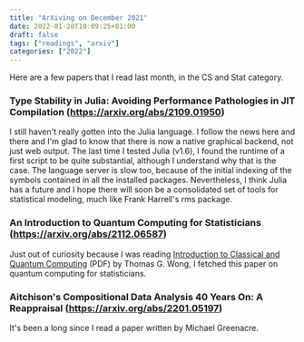 ```yaml
---
title: "ArXiving on December 2021"
date: 2022-01-20T10:09:25+01:00
draft: false
tags: ["readings", "arxiv"]
categories: ["2022"]
---
```


Here are a few papers that I read last month, in the CS and Stat category.

### Type Stability in Julia: Avoiding Performance Pathologies in JIT Compilation (https://arxiv.org/abs/2109.01950)

I still haven't really gotten into the Julia language. I follow the news here and there and I'm glad to know that there is now a native graphical backend, not just web output. The last time I tested Julia (v1.6), I found the runtime of a first script to be quite substantial, although I understand why that is the case. The language server is slow too, because of the initial indexing of the symbols contained in all the installed packages. Nevertheless, I think Julia has a future and I hope there will soon be a consolidated set of tools for statistical modeling, much like Frank Harrell's rms package.


### An Introduction to Quantum Computing for Statisticians (https://arxiv.org/abs/2112.06587)

Just out of curiosity because I was reading [Introduction to Classical and Quantum Computing](https://www.thomaswong.net/introduction-to-classical-and-quantum-computing.pdf) (PDF) by Thomas G. Wong, I fetched this paper on quantum computing for statisticians.

### Aitchison's Compositional Data Analysis 40 Years On: A Reappraisal (https://arxiv.org/abs/2201.05197)

It's been a long since I read a paper written by Michael Greenacre.

